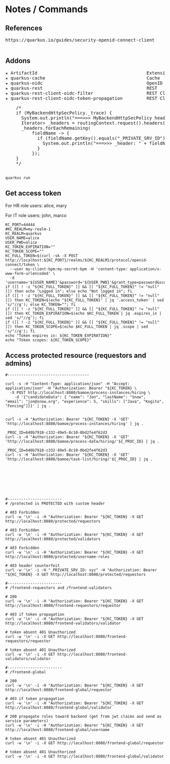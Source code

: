 # Notes / Commands

## References
<pre>
https://quarkus.io/guides/security-openid-connect-client

</pre>

## Addons
<pre>
✬ ArtifactId                                         Extension Name
✬ quarkus-cache                                      Cache
✬ quarkus-oidc                                       OpenID Connect
✬ quarkus-rest                                       REST
✬ quarkus-rest-client-oidc-filter                    REST Client - OpenID Connect Filter
✬ quarkus-rest-client-oidc-token-propagation         REST Client - OpenID Connect Token Propagation
</pre>


<pre>
    /*
    if (MyBackendHttpSecPolicy._trace) {
      System.out.println("===>>> MyBackendHttpSecPolicy headerFound: " + headerFound);
      Iterator<Entry<String, String>> _headers = routingContext.request().headers().iterator();
      _headers.forEachRemaining(
          fieldName -> {
            if (fieldName.getKey().equals("_PRIVATE_SRV_ID")) {
              System.out.println("===>>> _header: " + fieldName.getValue());
            }
          });
    }
    */

</pre>
```
quarkus run
```

## Get access token

For HR role users: alice, mary

For IT role users: john, marco

```
KC_PORT=44444
#KC_REALM=my-realm-1
KC_REALM=quarkus
USER_NAME=alice
USER_PWD=alice
KC_TOKEN_EXPIRATION=""
KC_TOKEN_SCOPE=""
KC_FULL_TOKEN=$(curl -sk -X POST http://localhost:${KC_PORT}/realms/${KC_REALM}/protocol/openid-connect/token \
  --user my-client-bpm:my-secret-bpm -H 'content-type: application/x-www-form-urlencoded' \
  -d 'username='${USER_NAME}'&password='${USER_PWD}'&grant_type=password&scope=openid')
if ([[ ! -z "${KC_FULL_TOKEN}" ]] && [[ "${KC_FULL_TOKEN}" != "null" ]]) then echo "Logged in"; else echo "Not logged in"; fi
if ([[ ! -z "${KC_FULL_TOKEN}" ]] && [[ "${KC_FULL_TOKEN}" != "null" ]]) then KC_TOKEN=$(echo "${KC_FULL_TOKEN}" | jq '.access_token' | sed 's/"//g'); else KC_TOKEN=""; fi
if ([[ ! -z "${KC_FULL_TOKEN}" ]] && [[ "${KC_FULL_TOKEN}" != "null" ]]) then KC_TOKEN_EXPIRATION=$(echo $KC_FULL_TOKEN | jq .expires_in | sed 's/"//g'); fi
if ([[ ! -z "${KC_FULL_TOKEN}" ]] && [[ "${KC_FULL_TOKEN}" != "null" ]]) then KC_TOKEN_SCOPE=$(echo $KC_FULL_TOKEN | jq .scope | sed 's/"//g'); fi
echo "Token expires in: ${KC_TOKEN_EXPIRATION}"
echo "Token scopes: ${KC_TOKEN_SCOPE}"
```

## Access protected resource (requestors and admins)
```
#------------------------------------

curl -s -H "Content-Type: application/json" -H "Accept: application/json" -H "Authorization: Bearer "${KC_TOKEN} \
  -X POST http://localhost:8880/bamoe/process-instances/hiring \
    -d '{"candidateData": { "name": "Jon", "lastName": "Snow", "email": "jon@snow.org", "experience": 5, "skills": ["Java", "Kogito", "Fencing"]}}' | jq .


curl -s -H "Authorization: Bearer "${KC_TOKEN} -X 'GET' 'http://localhost:8880/bamoe/process-instances/hiring' | jq .

_PROC_ID=640b7918-c332-49e5-8c10-0bd2fe4f62d3
curl -s -H "Authorization: Bearer "${KC_TOKEN} -X 'GET' 'http://localhost:8880/bamoe/process-data/hiring/'${_PROC_ID} | jq .

_PROC_ID=640b7918-c332-49e5-8c10-0bd2fe4f62d3
curl -s -H "Authorization: Bearer "${KC_TOKEN} -X 'GET' 'http://localhost:8880/bamoe/task-list/hiring/'${_PROC_ID} | jq .








#------------------------
# /protected is PROTECTED with custom header

# 403 Forbidden
curl -w '\n' -i -H "Authorization: Bearer "${KC_TOKEN} -X GET http://localhost:8080/protected/requestors

# 403 Forbidden
curl -w '\n' -i -H "Authorization: Bearer "${KC_TOKEN} -X GET http://localhost:8080/protected/validators

# 403 Forbidden
curl -w '\n' -i -H "Authorization: Bearer "${KC_TOKEN} -X GET http://localhost:8080/protected/username-roles

# 403 header counterfeit
curl -w '\n' -i -H "_PRIVATE_SRV_ID: xyz" -H "Authorization: Bearer "${KC_TOKEN} -X GET http://localhost:8080/protected/requestors

#------------------------
# /frontend-requestors and /frontend-validators

# 200
curl -w '\n' -i -H "Authorization: Bearer "${KC_TOKEN} -X GET http://localhost:8080/frontend-requestors/requestor

# 403 if token propagation
curl -w '\n' -i -H "Authorization: Bearer "${KC_TOKEN} -X GET http://localhost:8080/frontend-validators/validator

# token absent 401 Unauthorized
curl -w '\n' -i -X GET http://localhost:8080/frontend-requestors/requestor

# token absent 401 Unauthorized
curl -w '\n' -i -X GET http://localhost:8080/frontend-validators/validator

#------------------------
# /frontend-global

# 200
curl -w '\n' -i -H "Authorization: Bearer "${KC_TOKEN} -X GET http://localhost:8080/frontend-global/requestor

# 403 if token propagation
curl -w '\n' -i -H "Authorization: Bearer "${KC_TOKEN} -X GET http://localhost:8080/frontend-global/validator

# 200 propagate roles toward backend (get from jwt claims and send as service parameters)
curl -w '\n' -i -H "Authorization: Bearer "${KC_TOKEN} -X GET http://localhost:8080/frontend-global/username

# token absent 401 Unauthorized
curl -w '\n' -i -X GET http://localhost:8080/frontend-global/requestor

# token absent 401 Unauthorized
curl -w '\n' -i -X GET http://localhost:8080/frontend-global/validator


 
```

